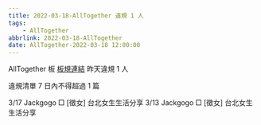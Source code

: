 ```yaml
---
title: 2022-03-18-AllTogether 違規 1 人
tags:
    - AllTogether
abbrlink: 2022-03-18-AllTogether
date: AllTogether-2022-03-18 12:00:00
---
```

AllTogether 板 [板規連結](https://www.ptt.cc/bbs/AllTogether/M.1643211430.A.5FB.html)
昨天違規 1 人
<!-- more -->

違規清單
7 日內不得超過 1 篇

3/17 Jackgogo □ [徵女] 台北女生生活分享
3/13 Jackgogo □ [徵女] 台北女生生活分享